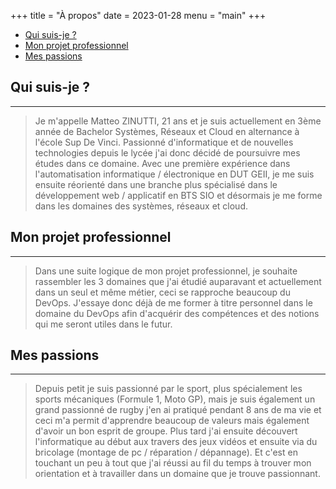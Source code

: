 +++
title = "À propos"
date = 2023-01-28
menu = "main"
+++

- [Qui suis-je ?](#qui-suis-je-)
- [Mon projet professionnel](#mon-projet-professionnel)
- [Mes passions](#mes-passions)

## Qui suis-je ?

---

>Je m'appelle Matteo ZINUTTI, 21 ans et je suis actuellement en 3ème année de Bachelor Systèmes, Réseaux et Cloud en alternance à l'école Sup De Vinci. Passionné d'informatique et de nouvelles technologies depuis le lycée j'ai donc décidé de poursuivre mes études dans ce domaine. Avec une première expérience dans l'automatisation informatique / électronique en DUT GEII, je me suis ensuite réorienté dans une branche plus spécialisé dans le développement web / applicatif en BTS SIO et désormais je me forme dans les domaines des systèmes, réseaux et cloud.

## Mon projet professionnel

---

>Dans une suite logique de mon projet professionnel, je souhaite rassembler les 3 domaines que j'ai étudié auparavant et actuellement dans un seul et même métier, ceci se rapproche beaucoup du DevOps. J'essaye donc déjà de me former à titre personnel dans le domaine du DevOps afin d'acquérir des compétences et des notions qui me seront utiles dans le futur.

## Mes passions

---

>Depuis petit je suis passionné par le sport, plus spécialement les sports mécaniques (Formule 1, Moto GP), mais je suis également un grand passionné de rugby j'en ai pratiqué pendant 8 ans de ma vie et ceci m'a permit d'apprendre beaucoup de valeurs mais également d'avoir un bon esprit de groupe. Plus tard j'ai ensuite découvert l'informatique au début aux travers des jeux vidéos et ensuite via du bricolage (montage de pc / réparation / dépannage). Et c'est en touchant un peu à tout que j'ai réussi au fil du temps à trouver mon orientation et à travailler dans un domaine que je trouve passionnant.
